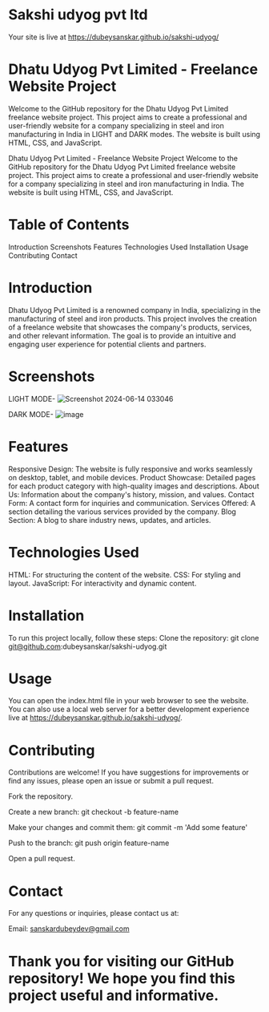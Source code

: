 # Sakshi udyog pvt ltd
Your site is live at https://dubeysanskar.github.io/sakshi-udyog/

# Dhatu Udyog Pvt Limited - Freelance Website Project
Welcome to the GitHub repository for the Dhatu Udyog Pvt Limited freelance website project. This project aims to create a professional and user-friendly website for a company specializing in steel and iron manufacturing in India in LIGHT and DARK modes. The website is built using HTML, CSS, and JavaScript.

Dhatu Udyog Pvt Limited - Freelance Website Project
Welcome to the GitHub repository for the Dhatu Udyog Pvt Limited freelance website project. This project aims to create a professional and user-friendly website for a company specializing in steel and iron manufacturing in India. The website is built using HTML, CSS, and JavaScript.

# Table of Contents
Introduction
Screenshots
Features
Technologies Used
Installation
Usage
Contributing
Contact

# Introduction
Dhatu Udyog Pvt Limited is a renowned company in India, specializing in the manufacturing of steel and iron products. This project involves the creation of a freelance website that showcases the company's products, services, and other relevant information. The goal is to provide an intuitive and engaging user experience for potential clients and partners.

# Screenshots

LIGHT MODE- ![Screenshot 2024-06-14 033046](https://github.com/dubeysanskar/sakshi-udyog/assets/119898620/951e4fde-0482-44a4-8a98-8f54a3b41b97)


DARK MODE- ![image](https://github.com/dubeysanskar/sakshi-udyog/assets/119898620/49ae06be-891e-4ce8-ac8d-b79539980290)


# Features
Responsive Design: The website is fully responsive and works seamlessly on desktop, tablet, and mobile devices.
Product Showcase: Detailed pages for each product category with high-quality images and descriptions.
About Us: Information about the company's history, mission, and values.
Contact Form: A contact form for inquiries and communication.
Services Offered: A section detailing the various services provided by the company.
Blog Section: A blog to share industry news, updates, and articles.

# Technologies Used
HTML: For structuring the content of the website.
CSS: For styling and layout.
JavaScript: For interactivity and dynamic content.
# Installation
To run this project locally, follow these steps:
Clone the repository:
git clone git@github.com:dubeysanskar/sakshi-udyog.git

# Usage
You can open the index.html file in your web browser to see the website. You can also use a local web server for a better development experience live at https://dubeysanskar.github.io/sakshi-udyog/.

# Contributing
Contributions are welcome! If you have suggestions for improvements or find any issues, please open an issue or submit a pull request.

Fork the repository.

Create a new branch:
git checkout -b feature-name

Make your changes and commit them:
git commit -m 'Add some feature'

Push to the branch:
git push origin feature-name

Open a pull request.

# Contact
For any questions or inquiries, please contact us at:

Email: sanskardubeydev@gmail.com

# Thank you for visiting our GitHub repository! We hope you find this project useful and informative.
